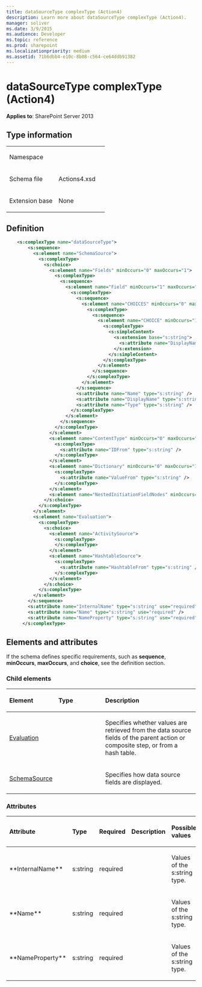 ```yaml
---
title: dataSourceType complexType (Action4)
description: Learn more about dataSourceType complexType (Action4).
manager: soliver
ms.date: 3/9/2015
ms.audience: Developer
ms.topic: reference
ms.prod: sharepoint
ms.localizationpriority: medium
ms.assetid: 71b6dbb4-e10c-8b08-c564-ce64ddb91382
---
```


# dataSourceType complexType (Action4)

**Applies to**: SharePoint Server 2013

## Type information

<table>
<colgroup>
<col width="50%" />
<col width="50%" />
</colgroup>
<tbody>
<tr class="odd">
<td align="left"><p><span class="label">Namespace</span></p></td>
<td align="left"><p></p></td>
</tr>
<tr class="even">
<td align="left"><p><span class="label">Schema file</span></p></td>
<td align="left"><p>Actions4.xsd</p></td>
</tr>
<tr class="odd">
<td align="left"><p><span class="label">Extension base</span></p></td>
<td align="left"><p>None</p></td>
</tr>
</tbody>
</table>

## Definition

```XML
    <s:complexType name="dataSourceType">
        <s:sequence>
          <s:element name="SchemaSource">
            <s:complexType>
              <s:choice>
                <s:element name="Fields" minOccurs="0" maxOccurs="1">
                  <s:complexType>
                    <s:sequence>
                      <s:element name="Field" minOccurs="1" maxOccurs="unbounded">
                        <s:complexType>
                          <s:sequence>
                            <s:element name="CHOICES" minOccurs="0" maxOccurs="1">
                              <s:complexType>
                                <s:sequence>
                                  <s:element name="CHOICE" minOccurs="1" maxOccurs="unbounded">
                                    <s:complexType>
                                      <s:simpleContent>
                                        <s:extension base="s:string">
                                          <s:attribute name="DisplayName" type="s:string" />
                                        </s:extension>
                                      </s:simpleContent>
                                    </s:complexType>
                                  </s:element>
                                </s:sequence>
                              </s:complexType>
                            </s:element>
                          </s:sequence>
                          <s:attribute name="Name" type="s:string" />
                          <s:attribute name="DisplayName" type="s:string" />
                          <s:attribute name="Type" type="s:string" />
                        </s:complexType>
                      </s:element>
                    </s:sequence>
                  </s:complexType>
                </s:element>
                <s:element name="ContentType" minOccurs="0" maxOccurs="1">
                  <s:complexType>
                    <s:attribute name="IDFrom" type="s:string" />
                  </s:complexType>
                </s:element>
                <s:element name="Dictionary" minOccurs="0" maxOccurs="1">
                  <s:complexType>
                    <s:attribute name="ValueFrom" type="s:string" />
                  </s:complexType>
                </s:element>
                <s:element name="NestedInitiationFieldNodes" minOccurs="0" maxOccurs="1" />
              </s:choice>
            </s:complexType>
          </s:element>
          <s:element name="Evaluation">
            <s:complexType>
              <s:choice>
                <s:element name="ActivitySource">
                  <s:complexType>
                  </s:complexType>
                </s:element>
                <s:element name="HashtableSource">
                  <s:complexType>
                    <s:attribute name="HashtableFrom" type="s:string" />
                  </s:complexType>
                </s:element>
              </s:choice>
            </s:complexType>
          </s:element>
        </s:sequence>
        <s:attribute name="InternalName" type="s:string" use="required" />
        <s:attribute name="Name" type="s:string" use="required" />
        <s:attribute name="NameProperty" type="s:string" use="required" />
      </s:complexType>
```

## Elements and attributes

If the schema defines specific requirements, such as **sequence**, **minOccurs**, **maxOccurs**, and **choice**, see the definition section.

### Child elements

<table>
<colgroup>
<col width="25%" />
<col width="25%" />
<col width="50%" />
</colgroup>
<thead>
<tr class="header">
<th align="left"><p>Element</p></th>
<th align="left"><p>Type</p></th>
<th align="left"><p>Description</p></th>
</tr>
</thead>
<tbody>
<tr class="odd">
<td align="left"><p><a href="evaluation-element-datasourcetype-complextypeaction4.md">Evaluation</a></p></td>
<td align="left"><p></p></td>
<td align="left"><p>Specifies whether values are retrieved from the data source fields of the parent action or composite step, or from a hash table.</p></td>
</tr>
<tr class="even">
<td align="left"><p><a href="schemasource-element-datasourcetype-complextypeaction4.md">SchemaSource</a></p></td>
<td align="left"><p></p></td>
<td align="left"><p>Specifies how data source fields are displayed.</p></td>
</tr>
</tbody>
</table>

### Attributes

<table>
<colgroup>
<col width="15%" />
<col width="15%" />
<col width="15%" />
<col width="20%" />
<col width="35%" />
</colgroup>
<thead>
<tr class="header">
<th align="left"><p>Attribute</p></th>
<th align="left"><p>Type</p></th>
<th align="left"><p>Required</p></th>
<th align="left"><p>Description</p></th>
<th align="left"><p>Possible values</p></th>
</tr>
</thead>
<tbody>
<tr class="odd">
<td align="left"><p>**InternalName**</p></td>
<td align="left"><p>s:string</p></td>
<td align="left"><p>required</p></td>
<td align="left"><p></p></td>
<td align="left"><p>Values of the s:string type.</p></td>
</tr>
<tr class="even">
<td align="left"><p>**Name**</p></td>
<td align="left"><p>s:string</p></td>
<td align="left"><p>required</p></td>
<td align="left"><p></p></td>
<td align="left"><p>Values of the s:string type.</p></td>
</tr>
<tr class="odd">
<td align="left"><p>**NameProperty**</p></td>
<td align="left"><p>s:string</p></td>
<td align="left"><p>required</p></td>
<td align="left"><p></p></td>
<td align="left"><p>Values of the s:string type.</p></td>
</tr>
</tbody>
</table>









